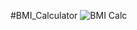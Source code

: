 #BMI_Calculator
![BMI Calc](https://user-images.githubusercontent.com/43406126/158682286-ee589d27-a2ee-411e-8497-76cc25516e32.gif)

